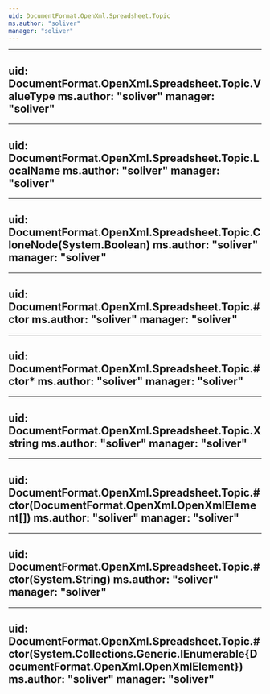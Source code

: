 ```yaml
---
uid: DocumentFormat.OpenXml.Spreadsheet.Topic
ms.author: "soliver"
manager: "soliver"
---
```


---
uid: DocumentFormat.OpenXml.Spreadsheet.Topic.ValueType
ms.author: "soliver"
manager: "soliver"
---

---
uid: DocumentFormat.OpenXml.Spreadsheet.Topic.LocalName
ms.author: "soliver"
manager: "soliver"
---

---
uid: DocumentFormat.OpenXml.Spreadsheet.Topic.CloneNode(System.Boolean)
ms.author: "soliver"
manager: "soliver"
---

---
uid: DocumentFormat.OpenXml.Spreadsheet.Topic.#ctor
ms.author: "soliver"
manager: "soliver"
---

---
uid: DocumentFormat.OpenXml.Spreadsheet.Topic.#ctor*
ms.author: "soliver"
manager: "soliver"
---

---
uid: DocumentFormat.OpenXml.Spreadsheet.Topic.Xstring
ms.author: "soliver"
manager: "soliver"
---

---
uid: DocumentFormat.OpenXml.Spreadsheet.Topic.#ctor(DocumentFormat.OpenXml.OpenXmlElement[])
ms.author: "soliver"
manager: "soliver"
---

---
uid: DocumentFormat.OpenXml.Spreadsheet.Topic.#ctor(System.String)
ms.author: "soliver"
manager: "soliver"
---

---
uid: DocumentFormat.OpenXml.Spreadsheet.Topic.#ctor(System.Collections.Generic.IEnumerable{DocumentFormat.OpenXml.OpenXmlElement})
ms.author: "soliver"
manager: "soliver"
---
